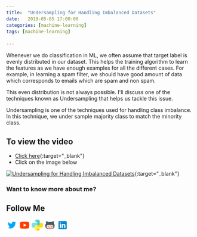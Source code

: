 ```yaml
---
title:  "Undersampling for Handling Imbalanced Datasets"
date:   2019-05-05 17:00:00
categories: [machine-learning]
tags: [machine-learning]

---
```


Whenever we do classification in ML, we often assume that target label is evenly distributed in our dataset. This helps the training algorithm to learn the features as we have enough examples for all the different cases. For example, in learning a spam filter, we should have good amount of data which corresponds to emails which are spam and non spam.

This even distribution is not always possible. I'll discuss one of the techniques known as Undersampling that helps us tackle this issue.

Undersampling is one of the techniques used for handling class imbalance. In this technique, we under sample majority class to match the minority class.

## To view the video
* [Click here](https://youtu.be/Ti8SbfFecuc){:target="_blank"}
* Click on the image below

[![Undersampling for Handling Imbalanced Datasets](http://img.youtube.com/vi/Ti8SbfFecuc/0.jpg)](http://www.youtube.com/watch?v=Ti8SbfFecuc){:target="_blank"}

### Want to know more about me?
## Follow Me
<a href="https://twitter.com/_bhaveshbhatt" target="_blank"><img class="ai-subscribed-social-icon" src="/assets/images/tw.png" width="30"></a>
<a href="https://www.youtube.com/bhaveshbhatt8791/" target="_blank"><img class="ai-subscribed-social-icon" src="/assets/images/ytb.png" width="30"></a>
<a href="https://www.youtube.com/PythonTricks/" target="_blank"><img class="ai-subscribed-social-icon" src="/assets/images/python_logo.png" width="30"></a>
<a href="https://github.com/bhattbhavesh91" target="_blank"><img class="ai-subscribed-social-icon" src="/assets/images/gthb.png" width="30"></a>
<a href="https://www.linkedin.com/in/bhattbhavesh91/" target="_blank"><img class="ai-subscribed-social-icon" src="/assets/images/lnkdn.png" width="30"></a>
